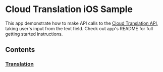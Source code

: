 # Cloud Translation iOS Sample

This app demonstrate how to make API calls to the [Cloud Translation API](https://cloud.google.com/translate), taking user's input from the text field. Check out app's README for full getting started instructions.


## Contents

### [Translation](Translation)
